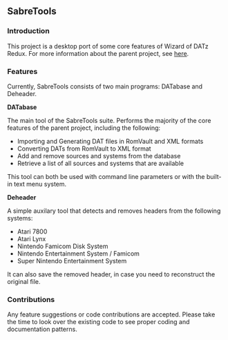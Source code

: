 <h2>SabreTools</h2>

<h3>Introduction</h3>

This project is a desktop port of some core features of Wizard of DATz Redux. For more information about the parent project, see <a href="https://github.com/mnadareski/wizzardRedux">here</a>.

<h3>Features</h3>

Currently, SabreTools consists of two main programs: DATabase and Deheader.

<b>DATabase</b>
<p/>
The main tool of the SabreTools suite. Performs the majority of the core features of the parent project, including the following:
<ul>
	<li>Importing and Generating DAT files in RomVault and XML formats</li>
	<li>Converting DATs from RomVault to XML format</li>
	<li>Add and remove sources and systems from the database</li>
	<li>Retrieve a list of all sources and systems that are available</li>
</ul>
This tool can both be used with command line parameters or with the built-in text menu system.

<b>Deheader</b>
<p/>
A simple auxilary tool that detects and removes headers from the following systems:
<ul>
	<li>Atari 7800</li>
	<li>Atari Lynx</li>
	<li>Nintendo Famicom Disk System</li>
	<li>Nintendo Entertainment System / Famicom</li>
	<li>Super Nintendo Entertainment System</li>
</ul>
It can also save the removed header, in case you need to reconstruct the original file.

<h3>Contributions</h3>

Any feature suggestions or code contributions are accepted. Please take the time to look over the existing code to see proper coding and documentation patterns.